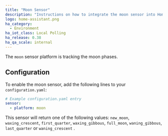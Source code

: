 ```yaml
---
title: "Moon Sensor"
description: "Instructions on how to integrate the moon sensor into Home Assistant."
logo: home-assistant.png
ha_category:
  - Environment
ha_iot_class: Local Polling
ha_release: 0.38
ha_qa_scale: internal
---
```


The `moon` sensor platform is tracking the moon phases.

## Configuration

To enable the moon sensor, add the following lines to your `configuration.yaml`:

```yaml
# Example configuration.yaml entry
sensor:
  - platform: moon
```

This sensor will return one of the following values:
`new_moon`, `waxing_crescent`, `first_quarter`, `waxing_gibbous`, `full_moon`, `waning_gibbous`, `last_quarter` or `waning_crescent` .
